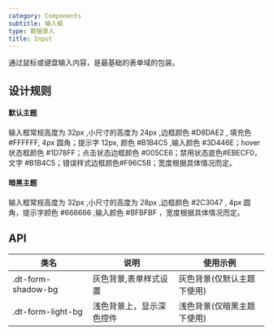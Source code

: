 ```yaml
---
category: Components
subtitle: 输入框
type: 数据录入
title: Input
---
```


通过鼠标或键盘输入内容，是最基础的表单域的包装。

## 设计规则

#### 默认主题

输入框常规高度为 32px ,小尺寸的高度为 24px ,边框颜色 #D8DAE2 , 填充色 #FFFFFF, 4px 圆角；提示字 12px, 颜色 #B1B4C5 ,输入颜色 #3D446E；hover状态框颜色 #1D78FF；点击状态边框颜色 #005CE6；禁用状态底色#EBECF0，文字 #B1B4C5；错误样式边框颜色#F96C5B；宽度根据具体情况而定。

#### 暗黑主题

输入框常规高度为 32px ,小尺寸的高度为 28px ,边框颜色 #2C3047 , 4px 圆角，提示字颜色 #666666 ,输入颜色 #BFBFBF ，宽度根据具体情况而定。

## API

|类名  |说明  |使用示例  |
|---------|---------|---------|
|.dt-form-shadow-bg  | 灰色背景,表单样式设置   | 灰色背景(仅默认主题下使用)   |
|.dt-form-light-bg  | 浅色背景上，显示深色控件   | 浅色背景(仅暗黑主题下使用)   |
